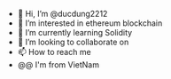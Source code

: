 - 👋 Hi, I’m @ducdung2212
- 👀 I’m interested in ethereum blockchain
- 🌱 I’m currently learning Solidity
- 💞️ I’m looking to collaborate on 
- 📫 How to reach me 
- @@ I'm from VietNam
<!---
ducdung2212/ducdung2212 is a ✨ special ✨ repository because its `README.md` (this file) appears on your GitHub profile.
You can click the Preview link to take a look at your changes.
--->
